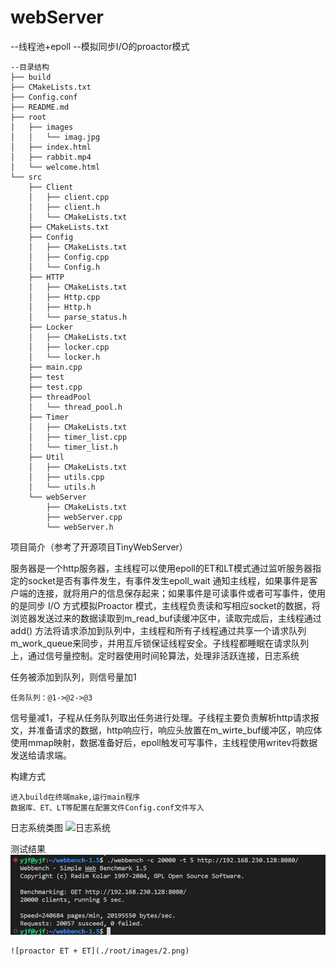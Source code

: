 # webServer
--线程池+epoll
--模拟同步I/O的proactor模式

    --目录结构
    ├── build
    ├── CMakeLists.txt
    ├── Config.conf
    ├── README.md
    ├── root
    │   ├── images
    │   │   └── imag.jpg
    │   ├── index.html
    │   ├── rabbit.mp4
    │   └── welcome.html
    └── src
        ├── Client
        │   ├── client.cpp
        │   ├── client.h
        │   └── CMakeLists.txt
        ├── CMakeLists.txt
        ├── Config
        │   ├── CMakeLists.txt
        │   ├── Config.cpp
        │   └── Config.h
        ├── HTTP
        │   ├── CMakeLists.txt
        │   ├── Http.cpp
        │   ├── Http.h
        │   └── parse_status.h
        ├── Locker
        │   ├── CMakeLists.txt
        │   ├── locker.cpp
        │   └── locker.h
        ├── main.cpp
        ├── test
        ├── test.cpp
        ├── threadPool
        │   └── thread_pool.h
        ├── Timer
        │   ├── CMakeLists.txt
        │   ├── timer_list.cpp
        │   └── timer_list.h
        ├── Util
        │   ├── CMakeLists.txt
        │   ├── utils.cpp
        │   └── utils.h
        └── webServer
            ├── CMakeLists.txt
            ├── webServer.cpp
            └── webServer.h


项目简介（参考了开源项目TinyWebServer）

服务器是一个http服务器，主线程可以使用epoll的ET和LT模式通过监听服务器指定的socket是否有事件发生，有事件发生epoll_wait 通知主线程，如果事件是客户端的连接，就将用户的信息保存起来；如果事件是可读事件或者可写事件，使用的是同步 I/O 方式模拟Proactor 模式，主线程负责读和写相应socket的数据，将浏览器发送过来的数据读取到m_read_buf读缓冲区中，读取完成后，主线程通过 add() 方法将请求添加到队列中，主线程和所有子线程通过共享一个请求队列 m_work_queue来同步，并用互斥锁保证线程安全。子线程都睡眠在请求队列上，通过信号量控制。定时器使用时间轮算法，处理非活跃连接，日志系统

任务被添加到队列，则信号量加1

    任务队列：@1->@2->@3

信号量减1，子程从任务队列取出任务进行处理。子线程主要负责解析http请求报文，并准备请求的数据，http响应行，响应头放置在m_wirte_buf缓冲区，响应体使用mmap映射，数据准备好后，epoll触发可写事件，主线程使用writev将数据发送给请求端。

构建方式

    进入build在终端make,运行main程序
    数据库、ET、LT等配置在配置文件Config.conf文件写入

日志系统类图
    ![日志系统](./src/Logger/3.png)

测试结果
    ![proactor LT + LT](./root/images/1.png)

    ![proactor ET + ET](./root/images/2.png)
 


